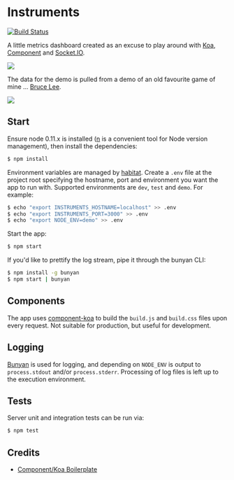 # Instruments

[![Build Status](https://travis-ci.org/tanem/instruments.png)](https://travis-ci.org/tanem/instruments)

A little metrics dashboard created as an excuse to play around with [Koa](http://koajs.com/), [Component](http://component.io/) and [Socket.IO](http://socket.io/).

![](https://raw.github.com/tanem/instruments/master/instruments.png)

The data for the demo is pulled from a demo of an old favourite game of mine ... [Bruce Lee](https://www.youtube.com/watch?v=CX8jdKNO4t8).

![](https://raw.github.com/tanem/instruments/master/brucelee.png)

## Start

Ensure node 0.11.x is installed ([n](https://github.com/visionmedia/n) is a convenient tool for Node version management), then install the dependencies:

```sh
$ npm install
```

Environment variables are managed by [habitat](https://github.com/brianloveswords/habitat). Create a `.env` file at the project root specifying the hostname, port and environment you want the app to run with. Supported environments are `dev`, `test` and `demo`. For example:

```sh
$ echo "export INSTRUMENTS_HOSTNAME=localhost" >> .env
$ echo "export INSTRUMENTS_PORT=3000" >> .env
$ echo "export NODE_ENV=demo" >> .env
```

Start the app:

```sh
$ npm start
```

If you'd like to prettify the log stream, pipe it through the bunyan CLI:

```sh
$ npm install -g bunyan
$ npm start | bunyan
```

## Components

The app uses [component-koa](https://github.com/component/koa.js) to build the `build.js` and `build.css` files upon every request. Not suitable for production, but useful for development.

## Logging

[Bunyan](https://github.com/trentm/node-bunyan) is used for logging, and depending on `NODE_ENV` is output to `process.stdout` and/or `process.stderr`. Processing of log files is left up to the execution environment. 

## Tests

Server unit and integration tests can be run via:

```sh
$ npm test
```

## Credits

 * [Component/Koa Boilerplate](https://github.com/component/boilerplate-koa)




